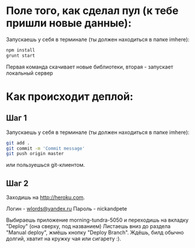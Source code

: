 # Поле того, как сделал пул (к тебе пришли новые данные):
Запускаешь у себя в терминале (ты должен находиться в папке imhere):

```sh
npm install
grunt start
```

Первая команда скачивает новые библиотеки, вторая - запускает локальный сервер

# Как происходит деплой:

## Шаг 1
Запускаешь у себя в терминале (ты должен находиться в папке imhere):

```sh
git add .
git commit -m 'Commit message'
git push origin master
```

или пользуешься git-клиентом.

## Шаг 2
Заходишь на http://heroku.com.

Логин - wlords@yandex.ru
Пароль - nickandpete

Выбираешь приложение morning-tundra-5050 и переходишь на вкладку "Deploy" (она сверху, под названием)
Листаешь вниз до раздела "Manual deploy", жмёшь кнопку "Deploy Branch".
Ждёшь, билд обычно долгий, хватит на кружку чая или сигарету :).

